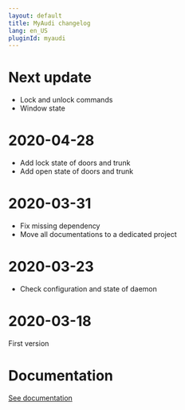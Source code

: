 ```yaml
---
layout: default
title: MyAudi changelog 
lang: en_US
pluginId: myaudi
---
```


# Next update

- Lock and unlock commands
- Window state

# 2020-04-28

- Add lock state of doors and trunk
- Add open state of doors and trunk

# 2020-03-31

- Fix missing dependency
- Move all documentations to a dedicated project

# 2020-03-23

- Check configuration and state of daemon

# 2020-03-18

First version

# Documentation

[See documentation]({{site.baseurl}}/{{page.pluginId}}/{{page.lang}})
